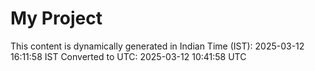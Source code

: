 # My Project

This content is dynamically generated in Indian Time (IST): 2025-03-12 16:11:58 IST
Converted to UTC: 2025-03-12 10:41:58 UTC
